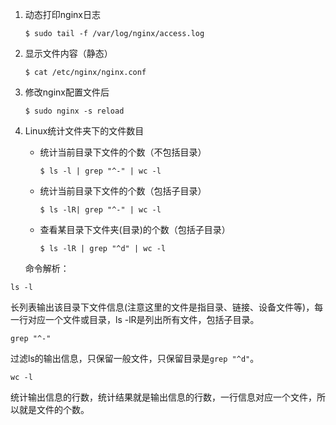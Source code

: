 1. 动态打印nginx日志

    ```$ sudo tail -f /var/log/nginx/access.log```

2. 显示文件内容（静态）

    ```$ cat /etc/nginx/nginx.conf```

3. 修改nginx配置文件后

    ```$ sudo nginx -s reload```

4. Linux统计文件夹下的文件数目

    - 统计当前目录下文件的个数（不包括目录）

        ```$ ls -l | grep "^-" | wc -l```

    - 统计当前目录下文件的个数（包括子目录）

        ```$ ls -lR| grep "^-" | wc -l```

    - 查看某目录下文件夹(目录)的个数（包括子目录）

        ```$ ls -lR | grep "^d" | wc -l```

    命令解析：

```ls -l```

长列表输出该目录下文件信息(注意这里的文件是指目录、链接、设备文件等)，每一行对应一个文件或目录，ls -lR是列出所有文件，包括子目录。

```grep "^-"```

过滤ls的输出信息，只保留一般文件，只保留目录是```grep "^d"```。

```wc -l```

统计输出信息的行数，统计结果就是输出信息的行数，一行信息对应一个文件，所以就是文件的个数。


